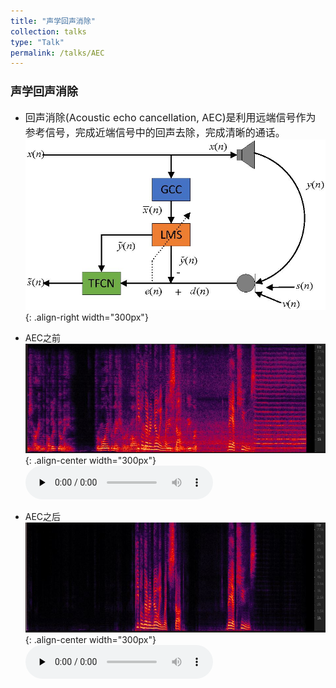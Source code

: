 ```yaml
---
title: "声学回声消除"
collection: talks
type: "Talk"
permalink: /talks/AEC
---
```


### <font size=4> 声学回声消除 </font>
- <font size=3> 回声消除(Acoustic echo cancellation, AEC)是利用远端信号作为参考信号，完成近端信号中的回声去除，完成清晰的通话。</font> ![AEC](/images/aec.jpg){: .align-right width="300px"}




- AEC之前
![AEC before](/images/neaecmic.JPG){: .align-center width="300px"}
​<audio id="audio" controls="" preload="none">
      <source id="wav" src="../files/neaecmic.wav">
 

- AEC之后
![AEC before](/images/neaecout.JPG){: .align-center width="300px"}
​<audio id="audio" controls="" preload="none">
      <source id="wav" src="../files/neaecout.wav">
 

